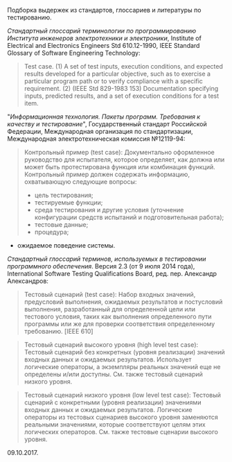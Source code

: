 Подборка выдержек из стандартов, глоссариев и литературы по тестированию.

*Стандартный глоссарий терминологии по программированию Института инженеров электротехники и электроники*, Institute of Electrical and Electronics Engineers Std 610.12-1990, IEEE Standard Glossary of Software Engineering Technology:

> Test case. (1) A set of test inputs, execution conditions, and expected results developed for a particular objective, such as to exercise a particular program path or to verify compliance with a specific requirement. (2) (IEEE Std 829-1983 153) Documentation specifying inputs, predicted results, and a set of execution conditions for a test item.

"_Информационная технология. Пакеты программ. Требования к качеству и тестирование_", Государственный стандарт Российской Федерации, Международная организация по стандартизации, Международная электротехническая комиссия №12119-94:

> Контрольный пример (test case): Документально оформленное руководство для испытателя, которое определяет, как должна или может быть протестирована функция или комбинация функций. Контрольный пример должен содержать информацию, охватывающую следующие вопросы:
> - цель тестирования;
> - тестируемые функции;
> - среда тестирования и другие условия (уточнение конфигурации средств испытаний и подготовительная работа);
> - тестовые данные;
> - процедура;
- ожидаемое поведение системы.

*Стандартный глоссарий терминов, используемых в тестировании программного обеспечения*. Версия 2.3 (от 9 июля 2014 года), International Software Testing Qualifications Board, ред. пер. Александр Александров:

> Тестовый сценарий (test case): Набор входных значений, предусловий выполнения, ожидаемых результатов и постусловий выполнения, разработанный для определенной цели или тестового условия, таких как выполнения определенного пути программы или же для проверки соответствия определенному требованию. [IEEE 610]

> Тестовый сценарий высокого уровня (high level test case): Тестовый сценарий без конкретных (уровня реализации) значений входных данных и ожидаемых результатов. Использует логические операторы, а экземпляры реальных значений еще не определены и/или доступны. См. также тестовый сценарий низкого уровня.

> Тестовый сценарий низкого уровня (low level test case): Тестовый сценарий с конкретными (уровня реализации) значениями входных данных и ожидаемых результатов. Логические операторы из тестовых сценариев высокого уровня заменяются реальными значениями, которые соответствуют целям этих логических операторов. См. также тестовые сценарии высокого уровня.

09.10.2017.